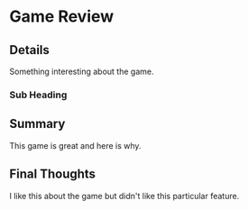 # Game Review

## Details
Something interesting about the game.

### Sub Heading

## Summary
This game is great and here is why.

## Final Thoughts
I like this about the game but didn't like this particular feature.
